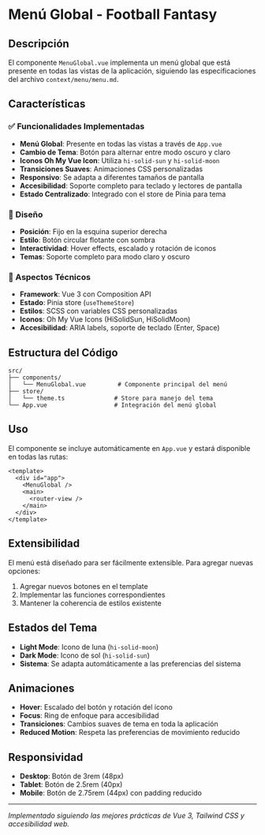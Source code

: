 # Menú Global - Football Fantasy

## Descripción

El componente `MenuGlobal.vue` implementa un menú global que está presente en todas las vistas de la aplicación, siguiendo las especificaciones del archivo `context/menu/menu.md`.

## Características

### ✅ Funcionalidades Implementadas

- **Menú Global**: Presente en todas las vistas a través de `App.vue`
- **Cambio de Tema**: Botón para alternar entre modo oscuro y claro
- **Iconos Oh My Vue Icon**: Utiliza `hi-solid-sun` y `hi-solid-moon`
- **Transiciones Suaves**: Animaciones CSS personalizadas
- **Responsivo**: Se adapta a diferentes tamaños de pantalla
- **Accesibilidad**: Soporte completo para teclado y lectores de pantalla
- **Estado Centralizado**: Integrado con el store de Pinia para tema

### 🎨 Diseño

- **Posición**: Fijo en la esquina superior derecha
- **Estilo**: Botón circular flotante con sombra
- **Interactividad**: Hover effects, escalado y rotación de iconos
- **Temas**: Soporte completo para modo claro y oscuro

### 🔧 Aspectos Técnicos

- **Framework**: Vue 3 con Composition API
- **Estado**: Pinia store (`useThemeStore`)
- **Estilos**: SCSS con variables CSS personalizadas
- **Iconos**: Oh My Vue Icons (HiSolidSun, HiSolidMoon)
- **Accesibilidad**: ARIA labels, soporte de teclado (Enter, Space)

## Estructura del Código

```
src/
├── components/
│   └── MenuGlobal.vue         # Componente principal del menú
├── store/
│   └── theme.ts              # Store para manejo del tema
└── App.vue                   # Integración del menú global
```

## Uso

El componente se incluye automáticamente en `App.vue` y estará disponible en todas las rutas:

```vue
<template>
  <div id="app">
    <MenuGlobal />
    <main>
      <router-view />
    </main>
  </div>
</template>
```

## Extensibilidad

El menú está diseñado para ser fácilmente extensible. Para agregar nuevas opciones:

1. Agregar nuevos botones en el template
2. Implementar las funciones correspondientes
3. Mantener la coherencia de estilos existente

## Estados del Tema

- **Light Mode**: Icono de luna (`hi-solid-moon`)
- **Dark Mode**: Icono de sol (`hi-solid-sun`)
- **Sistema**: Se adapta automáticamente a las preferencias del sistema

## Animaciones

- **Hover**: Escalado del botón y rotación del icono
- **Focus**: Ring de enfoque para accesibilidad
- **Transiciones**: Cambios suaves de tema en toda la aplicación
- **Reduced Motion**: Respeta las preferencias de movimiento reducido

## Responsividad

- **Desktop**: Botón de 3rem (48px)
- **Tablet**: Botón de 2.5rem (40px)
- **Mobile**: Botón de 2.75rem (44px) con padding reducido

---

*Implementado siguiendo las mejores prácticas de Vue 3, Tailwind CSS y accesibilidad web.*
